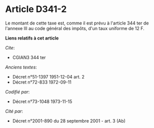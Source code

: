 # Article D341-2

Le montant de cette taxe est, comme il est prévu à l'article 344 ter de l'annexe III au code général des impôts, d'un taux
uniforme de 12 F.

**Liens relatifs à cet article**

_Cite_:

  - CGIAN3 344 ter

_Anciens textes_:

  - Décret n°51-1397 1951-12-04 art. 2
  - Décret n°72-833 1972-09-11

_Codifié par_:

  - Décret n°73-1048 1973-11-15

_Cité par_:

  - Décret n°2001-890 du 28 septembre 2001 - art. 3 (Ab)
